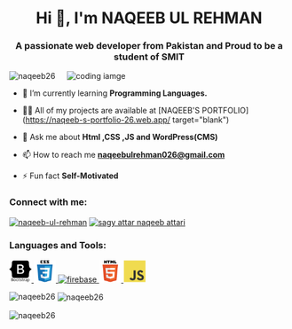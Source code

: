 <h1 align="center">Hi 👋, I'm NAQEEB UL REHMAN</h1>
<h3 align="center">A passionate web developer from Pakistan and Proud to be a student of SMIT</h3>

<img align="right"  width="400" margin-top="30px" src="https://i.pinimg.com/originals/81/17/8b/81178b47a8598f0c81c4799f2cdd4057.gif" alt="coding iamge"/>

<p align="left"> <img src="https://komarev.com/ghpvc/?username=naqeeb26&label=Profile%20views&color=0e75b6&style=flat" alt="naqeeb26" /> </p>

- 🌱 I’m currently learning **Programming Languages.**

- 👨‍💻 All of my projects are available at  [NAQEEB'S PORTFOLIO](https://naqeeb-s-portfolio-26.web.app/ target="blank")

- 💬 Ask me about **Html ,CSS ,JS and WordPress(CMS)**

- 📫 How to reach me **naqeebulrehman026@gmail.com**

- ⚡ Fun fact **Self-Motivated**

<h3 align="left">Connect with me:</h3>
<p align="left">
<a href="https://linkedin.com/in/naqeeb-ul-rehman" target="blank"><img align="center" src="https://raw.githubusercontent.com/rahuldkjain/github-profile-readme-generator/master/src/images/icons/Social/linked-in-alt.svg" alt="naqeeb-ul-rehman" height="30" width="40" /></a>
<a href="https://fb.com/sagy attar naqeeb attari" target="blank"><img align="center" src="https://raw.githubusercontent.com/rahuldkjain/github-profile-readme-generator/master/src/images/icons/Social/facebook.svg" alt="sagy attar naqeeb attari" height="30" width="40" /></a>
</p>

<h3 align="left">Languages and Tools:</h3>
<p align="left"><a href="https://getbootstrap.com" target="_blank" rel="noreferrer"> <img src="https://raw.githubusercontent.com/devicons/devicon/master/icons/bootstrap/bootstrap-plain-wordmark.svg" alt="bootstrap" width="40" height="40"/> </a> <a href="https://www.w3schools.com/css/" target="_blank" rel="noreferrer"> <img src="https://raw.githubusercontent.com/devicons/devicon/master/icons/css3/css3-original-wordmark.svg" alt="css3" width="40" height="40"/> </a> <a href="https://firebase.google.com/" target="_blank" rel="noreferrer"> <img src="https://www.vectorlogo.zone/logos/firebase/firebase-icon.svg" alt="firebase" width="40" height="40"/> </a> <a href="https://www.w3.org/html/" target="_blank" rel="noreferrer"> <img src="https://raw.githubusercontent.com/devicons/devicon/master/icons/html5/html5-original-wordmark.svg" alt="html5" width="40" height="40"/> </a> <a href="https://developer.mozilla.org/en-US/docs/Web/JavaScript" target="_blank" rel="noreferrer"> <img src="https://raw.githubusercontent.com/devicons/devicon/master/icons/javascript/javascript-original.svg" alt="javascript" width="40" height="40"/> </a> </p>

<p><img align="left" src="https://github-readme-stats.vercel.app/api/top-langs?username=naqeeb26&show_icons=true&locale=en&layout=compact" alt="naqeeb26" /></p>

<p>&nbsp;<img align="center" src="https://github-readme-stats.vercel.app/api?username=naqeeb26&show_icons=true&locale=en" alt="naqeeb26" /></p>

<p><img align="center" src="https://github-readme-streak-stats.herokuapp.com/?user=naqeeb26&" alt="naqeeb26" /></p>
